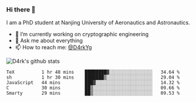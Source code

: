 ### Hi there 👋

I am a PhD student at Nanjing University of Aeronautics and Astronautics.

- 🔭 I’m currently working on cryptographic engineering
- 💬 Ask me about everything
- 📫 How to reach me: [@D4rkYg](https://twitter.com/D4rkYg)

![D4rk's github stats](https://github-readme-stats.vercel.app/api?username=dd4rk&show_icons=true&title_color=fff&icon_color=79ff97&text_color=9f9f9f&bg_color=151515)

<!--START_SECTION:waka-->
```text
TeX          1 hr 48 mins    ████████▓░░░░░░░░░░░░░░░░   34.64 % 
sh           1 hr 30 mins    ███████▒░░░░░░░░░░░░░░░░░   29.04 % 
JavaScript   44 mins         ███▓░░░░░░░░░░░░░░░░░░░░░   14.32 % 
C            30 mins         ██▒░░░░░░░░░░░░░░░░░░░░░░   09.66 % 
Smarty       29 mins         ██▒░░░░░░░░░░░░░░░░░░░░░░   09.53 % 
```
<!--END_SECTION:waka-->

